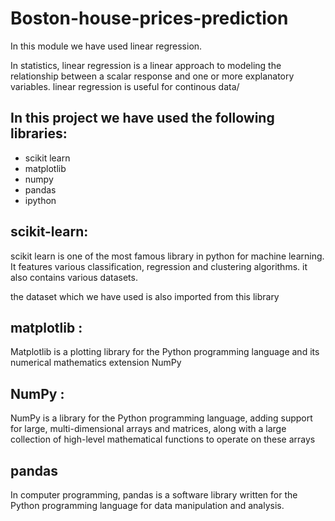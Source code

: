 # Boston-house-prices-prediction
In this module we have used linear regression.

In statistics, linear regression is a linear approach to modeling the relationship between a scalar response and one or more explanatory variables.
linear regression is useful for continous data/

## In this project we have used the following libraries:
  - scikit learn
  - matplotlib
  - numpy
  - pandas
  - ipython
  
## scikit-learn:
      
scikit learn is one of the most famous library in python for machine learning. It features various classification, regression and clustering algorithms. it also contains various datasets.
 
the dataset which we have used is also imported from this library

## matplotlib :

Matplotlib is a plotting library for the Python programming language and its numerical mathematics extension NumPy

## NumPy :

NumPy is a library for the Python programming language, adding support for large, multi-dimensional arrays and matrices, along with a large collection of high-level mathematical functions to operate on these arrays

## pandas

In computer programming, pandas is a software library written for the Python programming language for data manipulation and analysis.
